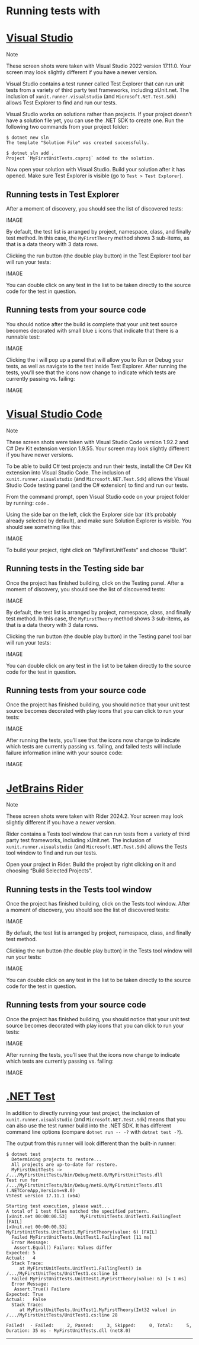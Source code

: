 # Running tests with

# [Visual Studio](#tab/vs)

> [!NOTE]
> These screen shots were taken with Visual Studio 2022 version 17.11.0. Your screen may look slightly different if you have a newer version.

Visual Studio contains a test runner called Test Explorer that can run unit tests from a variety of third party test frameworks, including xUnit.net. The inclusion of `xunit.runner.visualstudio` (and `Microsoft.NET.Test.Sdk`) allows Test Explorer to find and run our tests.

Visual Studio works on solutions rather than projects. If your project doesn’t have a solution file yet, you can use the .NET SDK to create one. Run the following two commands from your project folder:

```shell
$ dotnet new sln
The template "Solution File" was created successfully.

$ dotnet sln add .
Project `MyFirstUnitTests.csproj` added to the solution.
```

Now open your solution with Visual Studio. Build your solution after it has opened. Make sure Test Explorer is visible (go to `Test > Test Explorer`).

## Running tests in Test Explorer

After a moment of discovery, you should see the list of discovered tests:

IMAGE

By default, the test list is arranged by project, namespace, class, and finally test method. In this case, the `MyFirstTheory` method shows 3 sub-items, as that is a data theory with 3 data rows.

Clicking the run button (the double play button) in the Test Explorer tool bar will run your tests:

IMAGE

You can double click on any test in the list to be taken directly to the source code for the test in question.

## Running tests from your source code

You should notice after the build is complete that your unit test source becomes decorated with small blue `i` icons that indicate that there is a runnable test:

IMAGE

Clicking the i will pop up a panel that will allow you to Run or Debug your tests, as well as navigate to the test inside Test Explorer. After running the tests, you’ll see that the icons now change to indicate which tests are currently passing vs. failing:

IMAGE

# [Visual Studio Code](#tab/vsc)

> [!NOTE]
> These screen shots were taken with Visual Studio Code version 1.92.2 and C# Dev Kit extension version 1.9.55. Your screen may look slightly different if you have newer versions.

To be able to build C# test projects and run their tests, install the C# Dev Kit extension into Visual Studio Code. The inclusion of `xunit.runner.visualstudio` (and `Microsoft.NET.Test.Sdk`) allows the Visual Studio Code testing panel (and the C# extension) to find and run our tests.

From the command prompt, open Visual Studio code on your project folder by running: `code` .

Using the side bar on the left, click the Explorer side bar (it’s probably already selected by default), and make sure Solution Explorer is visible. You should see something like this:

IMAGE

To build your project, right click on “MyFirstUnitTests” and choose “Build”.

## Running tests in the Testing side bar

Once the project has finished building, click on the Testing panel. After a moment of discovery, you should see the list of discovered tests:

IMAGE

By default, the test list is arranged by project, namespace, class, and finally test method. In this case, the `MyFirstTheory` method shows 3 sub-items, as that is a data theory with 3 data rows.

Clicking the run button (the double play button) in the Testing panel tool bar will run your tests:

IMAGE

You can double click on any test in the list to be taken directly to the source code for the test in question.

## Running tests from your source code

Once the project has finished building, you should notice that your unit test source becomes decorated with play icons that you can click to run your tests:

IMAGE

After running the tests, you’ll see that the icons now change to indicate which tests are currently passing vs. failing, and failed tests will include failure information inline with your source code:

IMAGE

# [JetBrains Rider](#tab/jr)

> [!NOTE]
> These screen shots were taken with Rider 2024.2. Your screen may look slightly different if you have a newer version.

Rider contains a Tests tool window that can run tests from a variety of third party test frameworks, including xUnit.net. The inclusion of `xunit.runner.visualstudio` (and `Microsoft.NET.Test.Sdk`) allows the Tests tool window to find and run our tests.

Open your project in Rider. Build the project by right clicking on it and choosing “Build Selected Projects”.

## Running tests in the Tests tool window

Once the project has finished building, click on the Tests tool window. After a moment of discovery, you should see the list of discovered tests:

IMAGE

By default, the test list is arranged by project, namespace, class, and finally test method.

Clicking the run button (the double play button) in the Tests tool window will run your tests:

IMAGE

You can double click on any test in the list to be taken directly to the source code for the test in question.

## Running tests from your source code

Once the project has finished building, you should notice that your unit test source becomes decorated with play icons that you can click to run your tests:

IMAGE

After running the tests, you’ll see that the icons now change to indicate which tests are currently passing vs. failing:

IMAGE

# [.NET Test](#tab/dnt)

In addition to directly running your test project, the inclusion of `xunit.runner.visualstudio` (and `Microsoft.NET.Test.Sdk`) means that you can also use the test runner build into the .NET SDK. It has different command line options (compare `dotnet run -- -?` with `dotnet test -?`).

The output from this runner will look different than the built-in runner:

```shell
$ dotnet test
  Determining projects to restore...
  All projects are up-to-date for restore.
  MyFirstUnitTests -> /.../MyFirstUnitTests/bin/Debug/net8.0/MyFirstUnitTests.dll
Test run for /.../MyFirstUnitTests/bin/Debug/net8.0/MyFirstUnitTests.dll (.NETCoreApp,Version=v8.0)
VSTest version 17.11.1 (x64)

Starting test execution, please wait...
A total of 1 test files matched the specified pattern.
[xUnit.net 00:00:00.53]     MyFirstUnitTests.UnitTest1.FailingTest [FAIL]
[xUnit.net 00:00:00.53]     MyFirstUnitTests.UnitTest1.MyFirstTheory(value: 6) [FAIL]
  Failed MyFirstUnitTests.UnitTest1.FailingTest [11 ms]
  Error Message:
   Assert.Equal() Failure: Values differ
Expected: 5
Actual:   4
  Stack Trace:
     at MyFirstUnitTests.UnitTest1.FailingTest() in /.../MyFirstUnitTests/UnitTest1.cs:line 14
  Failed MyFirstUnitTests.UnitTest1.MyFirstTheory(value: 6) [< 1 ms]
  Error Message:
   Assert.True() Failure
Expected: True
Actual:   False
  Stack Trace:
     at MyFirstUnitTests.UnitTest1.MyFirstTheory(Int32 value) in /.../MyFirstUnitTests/UnitTest1.cs:line 28

Failed!  - Failed:     2, Passed:     3, Skipped:     0, Total:     5, Duration: 35 ms - MyFirstUnitTests.dll (net8.0)
```

---

